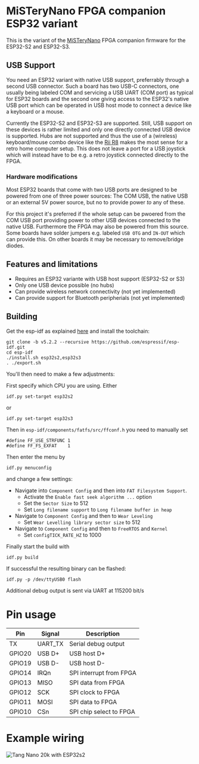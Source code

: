# MiSTeryNano FPGA companion ESP32 variant

This is the variant of the
[MiSTeryNano](https://github.com/harbaum/MiSTeryNano) FPGA companion
firmware for the ESP32-S2 and ESP32-S3. 

## USB Support

You need an ESP32 variant with native USB support, preferrably through
a second USB connector. Such a board has two USB-C connectors, one
usually being labeled COM and servicing a USB UART (COM port) as
typical for ESP32 boards and the second one giving access to the
ESP32's native USB port which can be operated in USB host mode to
connect a device like a keyboard or a mouse.

Currently the ESP32-S2 and ESP32-S3 are supported. Still, USB support
on these devices is rather limited and only one directly connected USB
device is supported. Hubs are not supported and thus the use of a
(wireless) keyboard/mouse combo device like the [Rii
R8](http://www.riitek.eu/DE/Produkte/RT-MWK08RF_DE.html) makes the
most sense for a retro home computer setup. This does not leave a port
for a USB joystick which will instead have to be e.g. a retro joystick
connected directly to the FPGA.

### Hardware modifications

Most ESP32 boards that come with two USB ports are designed to
be powered from one of three power sources: The COM USB, the
native USB or an external 5V power source, but no to provide power
_to_ any of these.

For this project it's preferred if the whole setup can be pwoered from
the COM USB port providing power to other USB devices connected to the
native USB. Furthermore the FPGA may also be powered from this source.
Some boards have solder jumpers e.g. labeled ```USB OTG``` and
```IN-OUT``` which can provide this. On other boards it may be
necessary to remove/bridge diodes.

## Features and limitations

  - Requires an ESP32 variante with USB host support (ESP32-S2 or S3)
  - Only one USB device possible (no hubs)
  - Can provide wireless network connectivity (not yet implemented)
  - Can provide support for Bluetooth peripherials (not yet implemented)

## Building

Get the esp-idf as explained [here](https://docs.espressif.com/projects/esp-idf/en/stable/esp32/get-started/linux-macos-setup.html) and install the toolchain:

```
git clone -b v5.2.2 --recursive https://github.com/espressif/esp-idf.git
cd esp-idf
./install.sh esp32s2,esp32s3
. ./export.sh
````

You'll then need to make a few adjustments:

First specify which CPU you are using. Either

```
idf.py set-target esp32s2 
```

or

```
idf.py set-target esp32s3 
```

Then in ```esp-idf/components/fatfs/src/ffconf.h``` you need to
manually set
```
#define FF_USE_STRFUNC 1
#define FF_FS_EXFAT    1
```

Then enter the menu by

```
idf.py menuconfig
```

and change a few settings:

- Navigate into ```Component Config``` and then into ```FAT Filesystem Support```.
  - Activate the ```Enable fast seek algorithm ...``` option
  - Set the ```Sector Size``` to 512
  - Set ```Long filename support``` to ```Long filename buffer in heap```
- Navigate to ```Component Config``` and then to ```Wear Leveling```
  - Set ```Wear Levelling library sector size``` to 512
- Navigate to ```Component Config``` and then to ```FreeRTOS``` and ```Kernel```
  - Set ```configTICK_RATE_HZ``` to 1000

Finally start the build with 

```
idf.py build
```

If successful the resulting binary can be flashed:

```
idf.py -p /dev/ttyUSB0 flash
```

Additional debug output is sent via UART at 115200 bit/s

# Pin usage

| Pin | Signal | Description |
|---|---|---|
| TX | UART_TX  | Serial debug output |
| GPIO20  | USB D+ | USB host D+ |
| GPIO19  | USB D- | USB host D-   |
| GPIO14 | IRQn | SPI interrupt from FPGA |
| GPIO13 | MISO | SPI data from FPGA |
| GPIO12 | SCK | SPI clock to FPGA |
| GPIO11 | MOSI | SPI data to FPGA |
| GPIO10 | CSn | SPI chip select to FPGA |

# Example wiring

![Tang Nano 20k with ESP32s2](esp32s2_tn20k.png)
